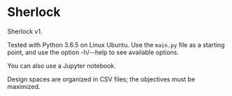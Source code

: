 # Sherlock

Sherlock v1.

Tested with Python 3.6.5 on Linux Ubuntu. Use the `main.py` file as a starting point, and use the option -h/--help to see available options.

You can also use a Jupyter notebook.

Design spaces are organized in CSV files; the objectives must be maximized.


